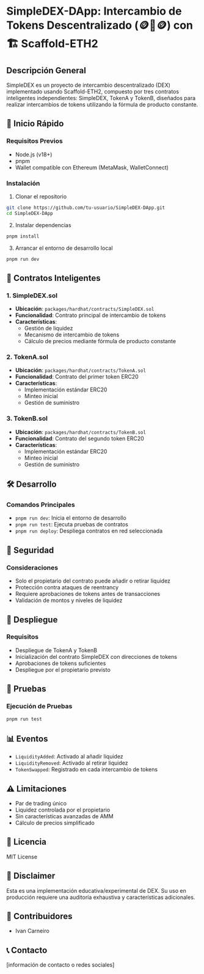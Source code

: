 # SimpleDEX-DApp: Intercambio de Tokens Descentralizado (🪙🔄🪙) con 🏗 Scaffold-ETH2
## Descripción General
SimpleDEX es un proyecto de intercambio descentralizado (DEX) implementado usando Scaffold-ETH2, compuesto por tres contratos inteligentes independientes: SimpleDEX, TokenA y TokenB, diseñados para realizar intercambios de tokens utilizando la fórmula de producto constante.

## 🚀 Inicio Rápido

### Requisitos Previos
- Node.js (v18+)
- pnpm
- Wallet compatible con Ethereum (MetaMask, WalletConnect)

### Instalación

1. Clonar el repositorio
```bash
git clone https://github.com/tu-usuario/SimpleDEX-DApp.git
cd SimpleDEX-DApp
```

2. Instalar dependencias
```bash
pnpm install
```

3. Arrancar el entorno de desarrollo local
```bash
pnpm run dev
```

## 🔧 Contratos Inteligentes

### 1. SimpleDEX.sol
- **Ubicación**: `packages/hardhat/contracts/SimpleDEX.sol`
- **Funcionalidad**: Contrato principal de intercambio de tokens
- **Características**:
  - Gestión de liquidez
  - Mecanismo de intercambio de tokens
  - Cálculo de precios mediante fórmula de producto constante

### 2. TokenA.sol
- **Ubicación**: `packages/hardhat/contracts/TokenA.sol`
- **Funcionalidad**: Contrato del primer token ERC20
- **Características**:
  - Implementación estándar ERC20
  - Minteo inicial
  - Gestión de suministro

### 3. TokenB.sol
- **Ubicación**: `packages/hardhat/contracts/TokenB.sol`
- **Funcionalidad**: Contrato del segundo token ERC20
- **Características**:
  - Implementación estándar ERC20
  - Minteo inicial
  - Gestión de suministro

## 🛠 Desarrollo

### Comandos Principales
- `pnpm run dev`: Inicia el entorno de desarrollo
- `pnpm run test`: Ejecuta pruebas de contratos
- `pnpm run deploy`: Despliega contratos en red seleccionada

## 🔐 Seguridad

### Consideraciones
- Solo el propietario del contrato puede añadir o retirar liquidez
- Protección contra ataques de reentrancy
- Requiere aprobaciones de tokens antes de transacciones
- Validación de montos y niveles de liquidez

## 📡 Despliegue

### Requisitos
- Despliegue de TokenA y TokenB
- Inicialización del contrato SimpleDEX con direcciones de tokens
- Aprobaciones de tokens suficientes
- Despliegue por el propietario previsto

## 🧪 Pruebas

### Ejecución de Pruebas
```bash
pnpm run test
```

## 📊 Eventos

- `LiquidityAdded`: Activado al añadir liquidez
- `LiquidityRemoved`: Activado al retirar liquidez
- `TokenSwapped`: Registrado en cada intercambio de tokens

## ⚠️ Limitaciones

- Par de trading único
- Liquidez controlada por el propietario
- Sin características avanzadas de AMM
- Cálculo de precios simplificado

## 📄 Licencia
MIT License

## 🚧 Disclaimer
Esta es una implementación educativa/experimental de DEX. Su uso en producción requiere una auditoría exhaustiva y características adicionales.

## 👥 Contribuidores
- Ivan Carneiro

## 📞 Contacto
[información de contacto o redes sociales]
